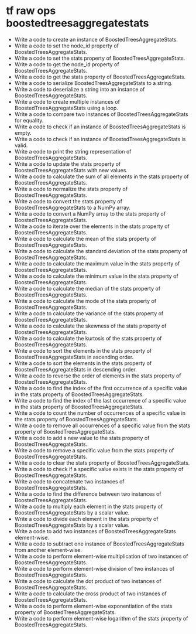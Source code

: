 # tf raw ops boostedtreesaggregatestats

- Write a code to create an instance of BoostedTreesAggregateStats.
- Write a code to set the node_id property of BoostedTreesAggregateStats.
- Write a code to set the stats property of BoostedTreesAggregateStats.
- Write a code to get the node_id property of BoostedTreesAggregateStats.
- Write a code to get the stats property of BoostedTreesAggregateStats.
- Write a code to serialize BoostedTreesAggregateStats to a string.
- Write a code to deserialize a string into an instance of BoostedTreesAggregateStats.
- Write a code to create multiple instances of BoostedTreesAggregateStats using a loop.
- Write a code to compare two instances of BoostedTreesAggregateStats for equality.
- Write a code to check if an instance of BoostedTreesAggregateStats is empty.
- Write a code to check if an instance of BoostedTreesAggregateStats is valid.
- Write a code to print the string representation of BoostedTreesAggregateStats.
- Write a code to update the stats property of BoostedTreesAggregateStats with new values.
- Write a code to calculate the sum of all elements in the stats property of BoostedTreesAggregateStats.
- Write a code to normalize the stats property of BoostedTreesAggregateStats.
- Write a code to convert the stats property of BoostedTreesAggregateStats to a NumPy array.
- Write a code to convert a NumPy array to the stats property of BoostedTreesAggregateStats.
- Write a code to iterate over the elements in the stats property of BoostedTreesAggregateStats.
- Write a code to calculate the mean of the stats property of BoostedTreesAggregateStats.
- Write a code to calculate the standard deviation of the stats property of BoostedTreesAggregateStats.
- Write a code to calculate the maximum value in the stats property of BoostedTreesAggregateStats.
- Write a code to calculate the minimum value in the stats property of BoostedTreesAggregateStats.
- Write a code to calculate the median of the stats property of BoostedTreesAggregateStats.
- Write a code to calculate the mode of the stats property of BoostedTreesAggregateStats.
- Write a code to calculate the variance of the stats property of BoostedTreesAggregateStats.
- Write a code to calculate the skewness of the stats property of BoostedTreesAggregateStats.
- Write a code to calculate the kurtosis of the stats property of BoostedTreesAggregateStats.
- Write a code to sort the elements in the stats property of BoostedTreesAggregateStats in ascending order.
- Write a code to sort the elements in the stats property of BoostedTreesAggregateStats in descending order.
- Write a code to reverse the order of elements in the stats property of BoostedTreesAggregateStats.
- Write a code to find the index of the first occurrence of a specific value in the stats property of BoostedTreesAggregateStats.
- Write a code to find the index of the last occurrence of a specific value in the stats property of BoostedTreesAggregateStats.
- Write a code to count the number of occurrences of a specific value in the stats property of BoostedTreesAggregateStats.
- Write a code to remove all occurrences of a specific value from the stats property of BoostedTreesAggregateStats.
- Write a code to add a new value to the stats property of BoostedTreesAggregateStats.
- Write a code to remove a specific value from the stats property of BoostedTreesAggregateStats.
- Write a code to clear the stats property of BoostedTreesAggregateStats.
- Write a code to check if a specific value exists in the stats property of BoostedTreesAggregateStats.
- Write a code to concatenate two instances of BoostedTreesAggregateStats.
- Write a code to find the difference between two instances of BoostedTreesAggregateStats.
- Write a code to multiply each element in the stats property of BoostedTreesAggregateStats by a scalar value.
- Write a code to divide each element in the stats property of BoostedTreesAggregateStats by a scalar value.
- Write a code to add two instances of BoostedTreesAggregateStats element-wise.
- Write a code to subtract one instance of BoostedTreesAggregateStats from another element-wise.
- Write a code to perform element-wise multiplication of two instances of BoostedTreesAggregateStats.
- Write a code to perform element-wise division of two instances of BoostedTreesAggregateStats.
- Write a code to calculate the dot product of two instances of BoostedTreesAggregateStats.
- Write a code to calculate the cross product of two instances of BoostedTreesAggregateStats.
- Write a code to perform element-wise exponentiation of the stats property of BoostedTreesAggregateStats.
- Write a code to perform element-wise logarithm of the stats property of BoostedTreesAggregateStats.